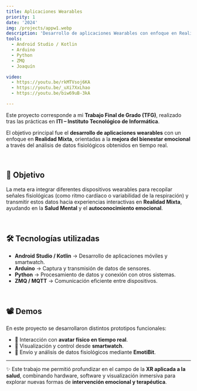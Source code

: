```yaml
---
title: Aplicaciones Wearables
priority: 1
date: '2024'
img: /projects/appw1.webp
description: 'Desarrollo de aplicaciones Wearables con enfoque en Realidad Mixta para la mejora del bienestar emocional mediante el uso de datos fisiológicos.'
tools:
  - Android Studio / Kotlin
  - Arduino
  - Python
  - ZMQ
  - Joaquín

video: 
  - https://youtu.be/rkMTVsoj6KA
  - https://youtu.be/_uXi7XxLhao
  - https://youtu.be/biw69uB-3kA

---
```


Este proyecto corresponde a mi **Trabajo Final de Grado (TFG)**, realizado tras las prácticas en **ITI – Instituto Tecnológico de Informática**.  

El objetivo principal fue el **desarrollo de aplicaciones wearables** con un enfoque en **Realidad Mixta**, orientadas a la **mejora del bienestar emocional** a través del análisis de datos fisiológicos obtenidos en tiempo real.  

<br>

## 🎯 Objetivo
La meta era integrar diferentes dispositivos wearables para recopilar señales fisiológicas (como ritmo cardíaco o variabilidad de la respiración) y transmitir estos datos hacia experiencias interactivas en **Realidad Mixta**, ayudando en la **Salud Mental** y el **autoconocimiento emocional**.

<br>

## 🛠️ Tecnologías utilizadas
- **Android Studio / Kotlin** → Desarrollo de aplicaciones móviles y smartwatch.  
- **Arduino** → Captura y transmisión de datos de sensores.  
- **Python** → Procesamiento de datos y conexión con otros sistemas.  
- **ZMQ / MQTT** → Comunicación eficiente entre dispositivos.  

<br>

## 📽️ Demos
En este proyecto se desarrollaron distintos prototipos funcionales:  
- 🎥 Interacción con **avatar físico en tiempo real**.  
- 🎥 Visualización y control desde **smartwatch**.  
- 🎥 Envío y análisis de datos fisiológicos mediante **EmotiBit**.  

---

✨ Este trabajo me permitió profundizar en el campo de la **XR aplicada a la salud**, combinando hardware, software y visualización inmersiva para explorar nuevas formas de **intervención emocional y terapéutica**.